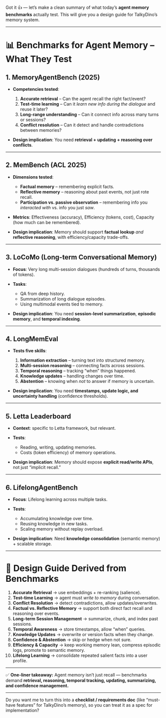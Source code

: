 Got it 👍 — let’s make a clean summary of what today’s **agent memory benchmarks** actually test. This will give you a design guide for TalkyDino’s memory system.

---

# 📊 Benchmarks for Agent Memory – What They Test

## 1. **MemoryAgentBench** (2025)

* **Competencies tested**:

  1. **Accurate retrieval** – Can the agent recall the right fact/event?
  2. **Test-time learning** – Can it *learn new info during the dialogue* and reuse it later?
  3. **Long-range understanding** – Can it connect info across many turns or sessions?
  4. **Conflict resolution** – Can it detect and handle contradictions between memories?
* **Design implication**: You need **retrieval + updating + reasoning over conflicts**.

---

## 2. **MemBench** (ACL 2025)

* **Dimensions tested**:

  * **Factual memory** – remembering explicit facts.
  * **Reflective memory** – reasoning about past events, not just rote recall.
  * **Participation vs. passive observation** – remembering info you *interacted with* vs. info you just *saw*.
* **Metrics**: Effectiveness (accuracy), Efficiency (tokens, cost), Capacity (how much can be remembered).
* **Design implication**: Memory should support **factual lookup** *and* **reflective reasoning**, with efficiency/capacity trade-offs.

---

## 3. **LoCoMo** (Long-term Conversational Memory)

* **Focus**: Very long multi-session dialogues (hundreds of turns, thousands of tokens).
* **Tasks**:

  * QA from deep history.
  * Summarization of long dialogue episodes.
  * Using multimodal events tied to memory.
* **Design implication**: You need **session-level summarization**, **episodic memory**, and **temporal indexing**.

---

## 4. **LongMemEval**

* **Tests five skills**:

  1. **Information extraction** – turning text into structured memory.
  2. **Multi-session reasoning** – connecting facts across sessions.
  3. **Temporal reasoning** – tracking “when” things happened.
  4. **Knowledge updates** – handling changes over time.
  5. **Abstention** – knowing when *not* to answer if memory is uncertain.
* **Design implication**: You need **timestamps, update logic, and uncertainty handling** (confidence thresholds).

---

## 5. **Letta Leaderboard**

* **Context**: specific to Letta framework, but relevant.
* **Tests**:

  * Reading, writing, updating memories.
  * Costs (token efficiency) of memory operations.
* **Design implication**: Memory should expose **explicit read/write APIs**, not just “implicit recall.”

---

## 6. **LifelongAgentBench**

* **Focus**: Lifelong learning across multiple tasks.
* **Tests**:

  * Accumulating knowledge over time.
  * Reusing knowledge in new tasks.
  * Scaling memory without replay overload.
* **Design implication**: Need **knowledge consolidation** (semantic memory) + scalable storage.

---

# 🧩 Design Guide Derived from Benchmarks

1. **Accurate Retrieval** → use embeddings + re-ranking (salience).
2. **Test-time Learning** → agent must *write to memory* during conversation.
3. **Conflict Resolution** → detect contradictions, allow updates/overwrites.
4. **Factual vs. Reflective Memory** → support both direct fact recall and reasoning over events.
5. **Long-term Session Management** → summarize, chunk, and index past sessions.
6. **Temporal Awareness** → store timestamps, allow “when” queries.
7. **Knowledge Updates** → overwrite or version facts when they change.
8. **Confidence & Abstention** → skip or hedge when not sure.
9. **Efficiency & Capacity** → keep working memory lean, compress episodic logs, promote to semantic memory.
10. **Lifelong Learning** → consolidate repeated salient facts into a user profile.

---

✅ **One-liner takeaway:**
Agent memory isn’t just recall — benchmarks demand **retrieval, reasoning, temporal tracking, updating, summarizing, and confidence management.**

---

Do you want me to turn this into a **checklist / requirements doc** (like “must-have features” for TalkyDino’s memory), so you can treat it as a spec for implementation?
